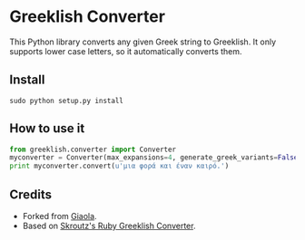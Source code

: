 # Greeklish Converter
This Python library converts any given Greek string to Greeklish. It only supports lower case letters, so it automatically converts them.

## Install
```sudo python setup.py install```

## How to use it
```python
from greeklish.converter import Converter
myconverter = Converter(max_expansions=4, generate_greek_variants=False)
print myconverter.convert(u'μια φορά και έναν καιρό.')
```

## Credits
 * Forked from [Giaola](https://github.com/Giaola/python-greeklish).
 * Based on [Skroutz's Ruby Greeklish Converter](https://github.com/skroutz/greeklish).

